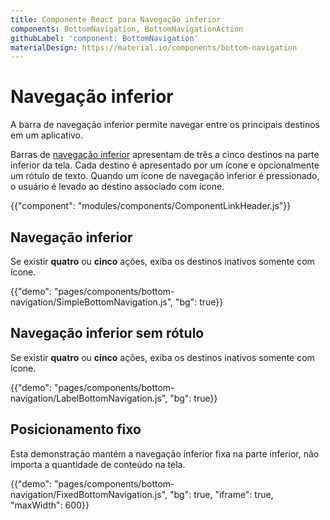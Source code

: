 ```yaml
---
title: Componente React para Navegação inferior
components: BottomNavigation, BottomNavigationAction
githubLabel: 'component: BottomNavigation'
materialDesign: https://material.io/components/bottom-navigation
---
```


# Navegação inferior

<p class="description">A barra de navegação inferior permite navegar entre os principais destinos em um aplicativo.</p>

Barras de [navegação inferior](https://material.io/design/components/bottom-navigation.html) apresentam de três a cinco destinos na parte inferior da tela. Cada destino é apresentado por um ícone e opcionalmente um rótulo de texto. Quando um ícone de navegação inferior é pressionado, o usuário é levado ao destino associado com ícone.

{{"component": "modules/components/ComponentLinkHeader.js"}}

## Navegação inferior

Se existir **quatro** ou **cinco** ações, exiba os destinos inativos somente com ícone.

{{"demo": "pages/components/bottom-navigation/SimpleBottomNavigation.js", "bg": true}}

## Navegação inferior sem rótulo

Se existir **quatro** ou **cinco** ações, exiba os destinos inativos somente com ícone.

{{"demo": "pages/components/bottom-navigation/LabelBottomNavigation.js", "bg": true}}

## Posicionamento fixo

Esta demonstração mantém a navegação inferior fixa na parte inferior, não importa a quantidade de conteúdo na tela.

{{"demo": "pages/components/bottom-navigation/FixedBottomNavigation.js", "bg": true, "iframe": true, "maxWidth": 600}}
